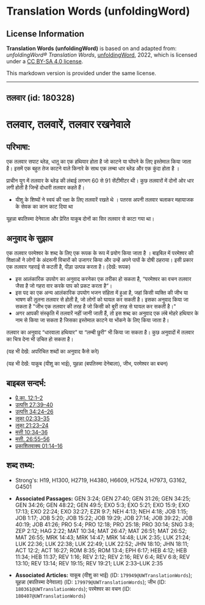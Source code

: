 # Translation Words (unfoldingWord)

## License Information

**Translation Words (unfoldingWord)** is based on and adapted from: _unfoldingWord® Translation Words_, [unfoldingWord](https://unfoldingword.org/utw), 2022, which is licensed under a [CC BY-SA 4.0 license](https://creativecommons.org/licenses/by-sa/4.0/legalcode.en).

This markdown version is provided under the same license.



--------------------------------

## तलवार (id: 180328)

तलवार, तलवारें, तलवार रखनेवाले
==============================

परिभाषा:
--------

एक तलवार सपाट ब्लेड, धातु का एक हथियार होता है जो काटने या घोंपने के लिए इस्तेमाल किया जाता है। इसमें एक बहुत तेज काटने वाले किनारे के साथ एक लम्बा धार ब्लेड और एक कुंदा होता है ।

प्राचीन युग में तलवार के ब्लेड की लंबाई लगभग 60 से 91 सेंटीमीटर थी। कुछ तलवारों में दोनों ओर धार लगी होती है जिन्हें दोधारी तलवार कहते हैं।

* यीशु के शिष्यों ने स्वयं की रक्षा के लिए तलवारें रखते थे । पतरस अपनी तलवार चलाकर महायाजक के सेवक का कान काट दिया था

यूहन्ना बपतिस्मा देनेवाला और प्रेरित याकूब दोनों का सिर तलवार से काटा गया था।

अनुवाद के सुझाव
---------------

एक तलवार परमेश्वर के शब्द के लिए एक रूपक के रूप में प्रयोग किया जाता है । बाइबिल में परमेश्वर की शिक्षाओं ने लोगों के अंदरूनी विचारों को उजागर किया और उन्हें अपने पापों के दोषी ठहराया। इसी प्रकार एक तलवार गहराई से कटती है, पीड़ा उत्पन्न करता है। (देखें: रूपक)

* इस आलंकारिक उपयोग का अनुवाद करनेका एक तरीका हो सकता है, “परमेश्वर का वचन तलवार जैसा है जो गहरा वार करके पाप को प्रकट करता है”।
* इस पद का एक अन्य आलंकारिक उपयोग भजन संहिता में हुआ है, जहां किसी व्यक्ति की जीभ या भाषण की तुलना तलवार से होती है, जो लोगों को घायल कर सकती है। इसका अनुवाद किया जा सकता है "जीभ एक तलवार की तरह है जो किसी को बुरी तरह से घायल कर सकती है।"
* अगर आपकी संस्कृति में तलवारें नहीं जानी जाती हैं, तो इस शब्द का अनुवाद एक लंबे मोहरे हथियार के नाम से किया जा सकता है जिसका इस्तेमाल काटने या भोंकने के लिए किया जाता है।

तलवार का अनुवाद “धारवाला हथियार” या “लम्बी छुरी” भी किया जा सकता है। कुछ अनुवादों में तलवार का चित्र देना भी उचित हो सकता है।

(यह भी देखें: अपरिचित शब्दों का अनुवाद कैसे करे)

(यह भी देखें: याकूब (यीशु का भाई), युहन्ना (बपतिस्मा देनेबाला), जीभ, परमेश्वर का बचन)

बाइबल सन्दर्भ:
--------------

* [प्रे.का. 12:1–2](https://ref.ly/Acts12:1-Acts12:2)
* [उत्पत्ति 27:39–40](https://ref.ly/Gen27:39-Gen27:40)
* [उत्पत्ति 34:24–26](https://ref.ly/Gen34:24-Gen34:26)
* [लूका 02:33–35](https://ref.ly/Luke2:33-Luke2:35)
* [लूका 21:23–24](https://ref.ly/Luke21:23-Luke21:24)
* [मत्ती 10:34–36](https://ref.ly/Matt10:34-Matt10:36)
* [मत्ती. 26:55–56](https://ref.ly/Matt26:55-Matt26:56)
* [प्रकाशितवाक्य 01:14–16](https://ref.ly/Rev1:14-Rev1:16)

शब्द तथ्य:
----------

* Strong's: H19, H1300, H2719, H4380, H6609, H7524, H7973, G3162, G4501

* **Associated Passages:** GEN 3:24; GEN 27:40; GEN 31:26; GEN 34:25; GEN 34:26; GEN 48:22; GEN 49:5; EXO 5:3; EXO 5:21; EXO 15:9; EXO 17:13; EXO 22:24; EXO 32:27; EZR 9:7; NEH 4:13; NEH 4:18; JOB 1:15; JOB 1:17; JOB 5:20; JOB 15:22; JOB 19:29; JOB 27:14; JOB 39:22; JOB 40:19; JOB 41:26; PRO 5:4; PRO 12:18; PRO 25:18; PRO 30:14; SNG 3:8; ZEP 2:12; HAG 2:22; MAT 10:34; MAT 26:47; MAT 26:51; MAT 26:52; MAT 26:55; MRK 14:43; MRK 14:47; MRK 14:48; LUK 2:35; LUK 21:24; LUK 22:36; LUK 22:38; LUK 22:49; LUK 22:52; JHN 18:10; JHN 18:11; ACT 12:2; ACT 16:27; ROM 8:35; ROM 13:4; EPH 6:17; HEB 4:12; HEB 11:34; HEB 11:37; REV 1:16; REV 2:12; REV 2:16; REV 6:4; REV 6:8; REV 13:10; REV 13:14; REV 19:15; REV 19:21; LUK 2:33–LUK 2:35
* **Associated Articles:** याकूब (यीशु का भाई) (ID: `179949@UWTranslationWords`); यूहन्ना (बपतिस्मा देनेवाला) (ID: `179979@UWTranslationWords`); जीभ (ID: `180361@UWTranslationWords`); परमेश्‍वर का वचन (ID: `180407@UWTranslationWords`)


